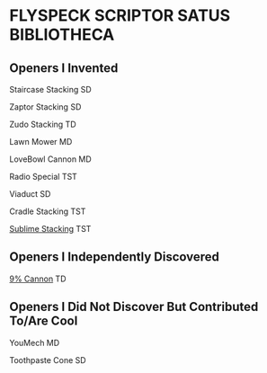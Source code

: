 <head><link rel="shortcut icon" href="favicon.ico"></head>

# FLYSPECK SCRIPTOR SATUS BIBLIOTHECA

## Openers I Invented 

Staircase Stacking SD 

Zaptor Stacking SD 

Zudo Stacking TD 

Lawn Mower MD 

LoveBowl Cannon MD  

Radio Special TST 

Viaduct SD 

Cradle Stacking TST

[Sublime Stacking](./sublime) TST

## Openers I Independently Discovered 

[9% Cannon](./nine) TD 

## Openers I Did Not Discover But Contributed To/Are Cool 

YouMech MD 

Toothpaste Cone SD 
